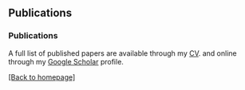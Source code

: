 ## Publications

### Publications

A full list of published papers are available through my [CV](aaron_cv_2024.pdf). and online through my [Google Scholar](https://scholar.google.com/citations?user=4aba0JUAAAAJ&hl=en) profile.

[ [Back to homepage] ](./)
